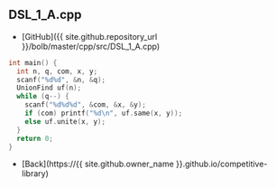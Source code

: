 ## DSL_1_A.cpp

- [GitHub]({{ site.github.repository_url }}/bolb/master/cpp/src/DSL_1_A.cpp)

```cpp
int main() {
  int n, q, com, x, y;
  scanf("%d%d", &n, &q);
  UnionFind uf(n);
  while (q--) {
    scanf("%d%d%d", &com, &x, &y);
    if (com) printf("%d\n", uf.same(x, y));
    else uf.unite(x, y);
  }
  return 0;
}
```

- [Back](https://{{ site.github.owner_name }}.github.io/competitive-library)
